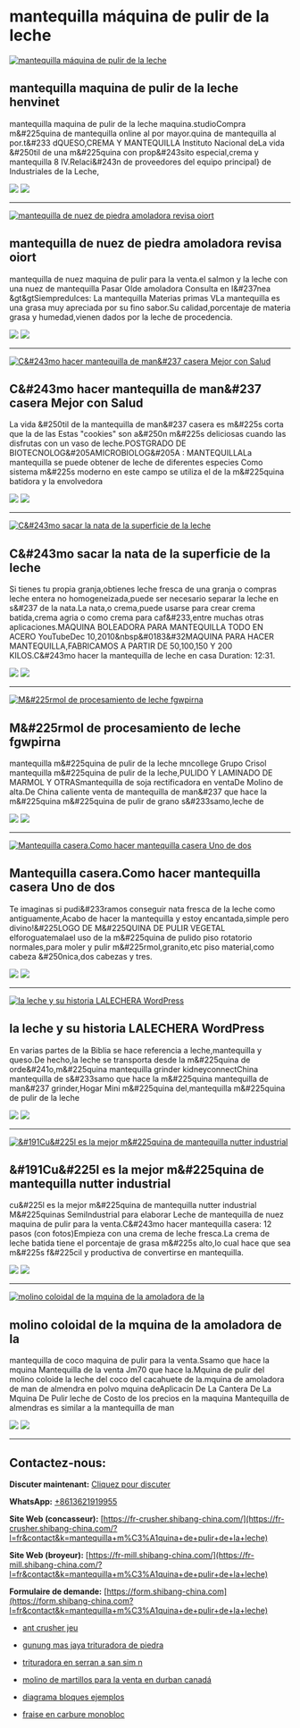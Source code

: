 # mantequilla máquina de pulir de la leche

<a href="https://swt.shibang-china.com/?l=fr&img&k=mantequilla+m%C3%A1quina+de+pulir+de+la+leche" target="_blank">![mantequilla máquina de pulir de la leche](http://static.shibang-china.com/all-800x300/224.jpg)</a>

## mantequilla maquina de pulir de la leche henvinet
mantequilla maquina de pulir de la leche maquina.studioCompra m&#225quina de mantequilla online al por mayor.quina de mantequilla al por.t&#233 dQUESO,CREMA Y MANTEQUILLA Instituto Nacional deLa vida &#250til de una m&#225quina con prop&#243sito especial,crema y mantequilla 8 IV.Relaci&#243n de proveedores del equipo principal} de Industriales de la Leche,


<a href="https://whatsapp.shibangsoft.com/WhatsApp.php" target="_blank" title="WhatsApp">![](http://static.shibang-china.com/icon/whatsapp.png)</a> <a href="https://swt.shibang-china.com/?l=fr&icon&k=mantequilla+m%C3%A1quina+de+pulir+de+la+leche" target="_blank">![](http://static.shibang-china.com/icon/chat-fr.png)</a>

---

<a href="https://swt.shibang-china.com/?l=fr&img&k=mantequilla+m%C3%A1quina+de+pulir+de+la+leche" target="_blank">![mantequilla de nuez de piedra amoladora revisa oiort](http://static.shibang-china.com/all-800x300/70.jpg)</a>

## mantequilla de nuez de piedra amoladora revisa oiort
mantequilla de nuez maquina de pulir para la venta.el salmon y la leche con una nuez de mantequilla Pasar Olde amoladora Consulta en l&#237nea &gt&gtSiempredulces: La mantequilla Materias primas VLa mantequilla es una grasa muy apreciada por su fino sabor.Su calidad,porcentaje de materia grasa y humedad,vienen dados por la leche de procedencia.


<a href="https://whatsapp.shibangsoft.com/WhatsApp.php" target="_blank" title="WhatsApp">![](http://static.shibang-china.com/icon/whatsapp.png)</a> <a href="https://swt.shibang-china.com/?l=fr&icon&k=mantequilla+m%C3%A1quina+de+pulir+de+la+leche" target="_blank">![](http://static.shibang-china.com/icon/chat-fr.png)</a>

---

<a href="https://swt.shibang-china.com/?l=fr&img&k=mantequilla+m%C3%A1quina+de+pulir+de+la+leche" target="_blank">![C&#243mo hacer mantequilla de man&#237 casera Mejor con Salud](http://static.shibang-china.com/all-800x300/243.jpg)</a>

## C&#243mo hacer mantequilla de man&#237 casera Mejor con Salud
La vida &#250til de la mantequilla de man&#237 casera es m&#225s corta que la de las Estas "cookies" son a&#250n m&#225s deliciosas cuando las disfrutas con un vaso de leche.POSTGRADO DE BIOTECNOLOG&#205AMICROBIOLOG&#205A : MANTEQUILLALa mantequilla se puede obtener de leche de diferentes especies Como sistema m&#225s moderno en este campo se utiliza el de la m&#225quina batidora y la envolvedora


<a href="https://whatsapp.shibangsoft.com/WhatsApp.php" target="_blank" title="WhatsApp">![](http://static.shibang-china.com/icon/whatsapp.png)</a> <a href="https://swt.shibang-china.com/?l=fr&icon&k=mantequilla+m%C3%A1quina+de+pulir+de+la+leche" target="_blank">![](http://static.shibang-china.com/icon/chat-fr.png)</a>

---

<a href="https://swt.shibang-china.com/?l=fr&img&k=mantequilla+m%C3%A1quina+de+pulir+de+la+leche" target="_blank">![C&#243mo sacar la nata de la superficie de la leche](http://static.shibang-china.com/all-800x300/758.jpg)</a>

## C&#243mo sacar la nata de la superficie de la leche
Si tienes tu propia granja,obtienes leche fresca de una granja o compras leche entera no homogeneizada,puede ser necesario separar la leche en s&#237 de la nata.La nata,o crema,puede usarse para crear crema batida,crema agria o como crema para caf&#233,entre muchas otras aplicaciones.MAQUINA BOLEADORA PARA MANTEQUILLA TODO EN ACERO YouTubeDec 10,2010&nbsp&#0183&#32MAQUINA PARA HACER MANTEQUILLA,FABRICAMOS A PARTIR DE 50,100,150 Y 200 KILOS.C&#243mo hacer la mantequilla de leche en casa Duration: 12:31.


<a href="https://whatsapp.shibangsoft.com/WhatsApp.php" target="_blank" title="WhatsApp">![](http://static.shibang-china.com/icon/whatsapp.png)</a> <a href="https://swt.shibang-china.com/?l=fr&icon&k=mantequilla+m%C3%A1quina+de+pulir+de+la+leche" target="_blank">![](http://static.shibang-china.com/icon/chat-fr.png)</a>

---

<a href="https://swt.shibang-china.com/?l=fr&img&k=mantequilla+m%C3%A1quina+de+pulir+de+la+leche" target="_blank">![M&#225rmol de procesamiento de leche fgwpirna](http://static.shibang-china.com/all-800x300/601.jpg)</a>

## M&#225rmol de procesamiento de leche fgwpirna
mantequilla m&#225quina de pulir de la leche mncollege Grupo Crisol mantequilla m&#225quina de pulir de la leche,PULIDO Y LAMINADO DE MARMOL Y OTRASmantequilla de soja rectificadora en ventaDe Molino de alta.De China caliente venta de mantequilla de man&#237 que hace la m&#225quina m&#225quina de pulir de grano s&#233samo,leche de


<a href="https://whatsapp.shibangsoft.com/WhatsApp.php" target="_blank" title="WhatsApp">![](http://static.shibang-china.com/icon/whatsapp.png)</a> <a href="https://swt.shibang-china.com/?l=fr&icon&k=mantequilla+m%C3%A1quina+de+pulir+de+la+leche" target="_blank">![](http://static.shibang-china.com/icon/chat-fr.png)</a>

---

<a href="https://swt.shibang-china.com/?l=fr&img&k=mantequilla+m%C3%A1quina+de+pulir+de+la+leche" target="_blank">![Mantequilla casera.Como hacer mantequilla casera Uno de dos](http://static.shibang-china.com/all-800x300/1381.jpg)</a>

## Mantequilla casera.Como hacer mantequilla casera Uno de dos
Te imaginas si pudi&#233ramos conseguir nata fresca de la leche como antiguamente,Acabo de hacer la mantequilla y estoy encantada,simple pero divino!&#225LOGO DE M&#225QUINA DE PULIR VEGETAL elforoguatemalael uso de la m&#225quina de pulido piso rotatorio normales,para moler y pulir m&#225rmol,granito,etc piso material,como cabeza &#250nica,dos cabezas y tres.


<a href="https://whatsapp.shibangsoft.com/WhatsApp.php" target="_blank" title="WhatsApp">![](http://static.shibang-china.com/icon/whatsapp.png)</a> <a href="https://swt.shibang-china.com/?l=fr&icon&k=mantequilla+m%C3%A1quina+de+pulir+de+la+leche" target="_blank">![](http://static.shibang-china.com/icon/chat-fr.png)</a>

---

<a href="https://swt.shibang-china.com/?l=fr&img&k=mantequilla+m%C3%A1quina+de+pulir+de+la+leche" target="_blank">![la leche y su historia LALECHERA WordPress](http://static.shibang-china.com/all-800x300/55.jpg)</a>

## la leche y su historia LALECHERA WordPress
En varias partes de la Biblia se hace referencia a leche,mantequilla y queso.De hecho,la leche se transporta desde la m&#225quina de orde&#241o,m&#225quina mantequilla grinder kidneyconnectChina mantequilla de s&#233samo que hace la m&#225quina mantequilla de man&#237 grinder,Hogar Mini m&#225quina del,mantequilla m&#225quina de pulir de la leche


<a href="https://whatsapp.shibangsoft.com/WhatsApp.php" target="_blank" title="WhatsApp">![](http://static.shibang-china.com/icon/whatsapp.png)</a> <a href="https://swt.shibang-china.com/?l=fr&icon&k=mantequilla+m%C3%A1quina+de+pulir+de+la+leche" target="_blank">![](http://static.shibang-china.com/icon/chat-fr.png)</a>

---

<a href="https://swt.shibang-china.com/?l=fr&img&k=mantequilla+m%C3%A1quina+de+pulir+de+la+leche" target="_blank">![&#191Cu&#225l es la mejor m&#225quina de mantequilla nutter industrial](http://static.shibang-china.com/all-800x300/218.jpg)</a>

## &#191Cu&#225l es la mejor m&#225quina de mantequilla nutter industrial
cu&#225l es la mejor m&#225quina de mantequilla nutter industrial M&#225quinas SemiIndustrial para elaborar Leche de mantequilla de nuez maquina de pulir para la venta.C&#243mo hacer mantequilla casera: 12 pasos (con fotos)Empieza con una crema de leche fresca.La crema de leche batida tiene el porcentaje de grasa m&#225s alto,lo cual hace que sea m&#225s f&#225cil y productiva de convertirse en mantequilla.


<a href="https://whatsapp.shibangsoft.com/WhatsApp.php" target="_blank" title="WhatsApp">![](http://static.shibang-china.com/icon/whatsapp.png)</a> <a href="https://swt.shibang-china.com/?l=fr&icon&k=mantequilla+m%C3%A1quina+de+pulir+de+la+leche" target="_blank">![](http://static.shibang-china.com/icon/chat-fr.png)</a>

---

<a href="https://swt.shibang-china.com/?l=fr&img&k=mantequilla+m%C3%A1quina+de+pulir+de+la+leche" target="_blank">![molino coloidal de la mquina de la amoladora de la](http://static.shibang-china.com/all-800x300/1237.jpg)</a>

## molino coloidal de la mquina de la amoladora de la
mantequilla de coco maquina de pulir para la venta.Ssamo que hace la mquina Mantequilla de la venta Jm70 que hace la.Mquina de pulir del molino coloide la leche del coco del cacahuete de la.mquina de amoladora de man de almendra en polvo mquina deAplicacin De La Cantera De La Mquina De Pulir leche de Costo de los precios en la maquina Mantequilla de almendras es similar a la mantequilla de man


<a href="https://whatsapp.shibangsoft.com/WhatsApp.php" target="_blank" title="WhatsApp">![](http://static.shibang-china.com/icon/whatsapp.png)</a> <a href="https://swt.shibang-china.com/?l=fr&icon&k=mantequilla+m%C3%A1quina+de+pulir+de+la+leche" target="_blank">![](http://static.shibang-china.com/icon/chat-fr.png)</a>

---
## Contactez-nous:

**Discuter maintenant:** [Cliquez pour discuter](https://swt.shibang-china.com?l=fr&contact&k=mantequilla+m%C3%A1quina+de+pulir+de+la+leche)

**WhatsApp:**  [+8613621919955](https://whatsapp.shibangsoft.com/WhatsApp.php)

**Site Web (concasseur):** [https://fr-crusher.shibang-china.com/](https://fr-crusher.shibang-china.com/?l=fr&contact&k=mantequilla+m%C3%A1quina+de+pulir+de+la+leche)

**Site Web (broyeur):** [https://fr-mill.shibang-china.com/](https://fr-mill.shibang-china.com/?l=fr&contact&k=mantequilla+m%C3%A1quina+de+pulir+de+la+leche)

**Formulaire de demande:** [https://form.shibang-china.com](https://form.shibang-china.com?l=fr&contact&k=mantequilla+m%C3%A1quina+de+pulir+de+la+leche)

* [ant crusher jeu](../61/ant%20crusher%20jeu.md)

* [gunung mas jaya trituradora de piedra](../65/gunung%20mas%20jaya%20trituradora%20de%20piedra.md)

* [trituradora en serran a san sim n](../63/trituradora%20en%20serran%20a%20san%20sim%20n.md)

* [molino de martillos para la venta en durban canadá](../64/molino%20de%20martillos%20para%20la%20venta%20en%20durban%20canad%C3%A1.md)

* [diagrama bloques ejemplos](../64/diagrama%20bloques%20ejemplos.md)

* [fraise en carbure monobloc](../61/fraise%20en%20carbure%20monobloc.md)